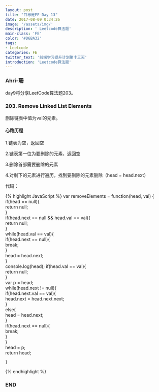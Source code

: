 ```yaml
---
layout: post
title: "目标是FE-Day 13"
date: 2017-08-09 0:34:26
image: '/assets/img/'
description: ' Leetcode算法题'
main-class: 'FE'
color: '#D6BA32'
tags:
- Leetcode
categories: FE
twitter_text: '前端学习提升计划第十三天'
introduction: 'Leetcode算法题'
---
```


### Ahri-珊

day9将分享LeetCode算法题203。

### 203. Remove Linked List Elements

删除链表中值为val的元素。

#### 心路历程

1.链表为空，返回空

 2.链表第一位为要删除的元素，返回空
 
 3.删除首部需要删除的元素
 
 4.对剩下的元素进行遍历，找到要删除的元素删除（head = head.next）
 
代码：

{% highlight JavaScript %}
var removeElements = function(head, val) {
      if(head == null){  
        return null;  
    }  
    if(head.next == null && head.val == val){  
        return null;  
    }  
    while(head.val == val){  
        if(head.next == null){  
            break;  
        }  
        head = head.next;  
    }  
    console.log(head);
    if(head.val == val){  
        return null;  
    }  
    var p = head;  
    while(head.next != null){  
        if(head.next.val == val){  
            head.next = head.next.next;  
        }  
        else{  
            head = head.next;  
        }  
        if(head.next == null){  
            break;  
        }  
    }   
    head = p;   
    return head;  
      
    } 
{% endhighlight %}

### END